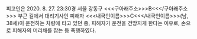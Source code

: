 피고인은 2020. 8. 27. 23:30경 서울 강동구 <<<구아래주소>>>B<<</구아래주소>>> 부근 길에서 대리기사인 피해자 <<<내국인이름>>>C<<</내국인이름>>>(남, 38세)이 운전하는 차량에 타고 있던 중, 피해자가 운전을 건방지게 한다는 이유로, 손으로 피해자의 머리채를 잡는 등 폭행하였다.